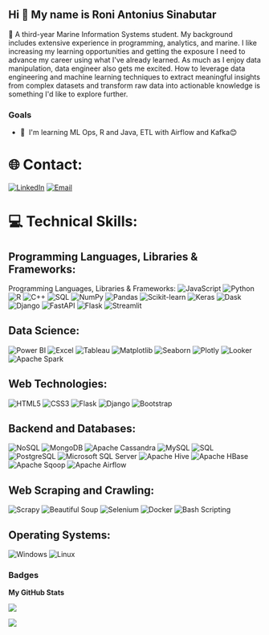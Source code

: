 ## Hi 👋 My name is Roni Antonius Sinabutar

🥽 A third-year Marine Information Systems student. My background includes extensive experience in programming, analytics, and marine. I like increasing my learning opportunities and getting the exposure I need to advance my career using what I've already learned. As much as I enjoy data manipulation, data engineer also gets me excited. How to leverage data engineering and machine learning techniques to extract meaningful insights from complex datasets and transform raw data into actionable knowledge is something I'd like to explore further.

### Goals
* 🧠  I'm learning ML Ops, R and Java, ETL with Airflow and Kafka😊

# 🌐 Contact:
[![LinkedIn](https://img.shields.io/badge/LinkedIn-%230077B5.svg?style=for-the-badge&logo=linkedin&logoColor=white)](https://www.linkedin.com/in/aantoniusron/)
[![Email](https://img.shields.io/badge/Email-%23D14836.svg?style=for-the-badge&logo=gmail&logoColor=white)](mailto:aantoniusron@gmail.com)


# 💻 Technical Skills:

## Programming Languages, Libraries & Frameworks:
Programming Languages, Libraries & Frameworks: 
![JavaScript](https://img.shields.io/badge/javascript-%23323330.svg?style=for-the-badge&logo=javascript&logoColor=%23F7DF1E) 
![Python](https://img.shields.io/badge/python-%2314354C.svg?style=for-the-badge&logo=python&logoColor=white) 
![R](https://img.shields.io/badge/R-%23276DC3.svg?style=for-the-badge&logo=r&logoColor=white) 
![C++](https://img.shields.io/badge/C++-%2300599C.svg?style=for-the-badge&logo=c%2B%2B&logoColor=white) 
![SQL](https://img.shields.io/badge/SQL-%23FF9900.svg?style=for-the-badge&logo=sql&logoColor=white) 
![NumPy](https://img.shields.io/badge/NumPy-%23013243.svg?style=for-the-badge&logo=numpy&logoColor=white) 
![Pandas](https://img.shields.io/badge/Pandas-%23150458.svg?style=for-the-badge&logo=pandas&logoColor=white) 
![Scikit-learn](https://img.shields.io/badge/Scikit--learn-%23F7931E.svg?style=for-the-badge&logo=scikit-learn&logoColor=white) 
![Keras](https://img.shields.io/badge/Keras-%23D00000.svg?style=for-the-badge&logo=keras&logoColor=white) 
![Dask](https://img.shields.io/badge/Dask-%2318794F.svg?style=for-the-badge&logo=dask&logoColor=white) 
![Django](https://img.shields.io/badge/Django-%23092E20.svg?style=for-the-badge&logo=django&logoColor=white) 
![FastAPI](https://img.shields.io/badge/FastAPI-%2300C7B7.svg?style=for-the-badge&logo=fastapi&logoColor=white) 
![Flask](https://img.shields.io/badge/Flask-%23000.svg?style=for-the-badge&logo=flask&logoColor=white) 
![Streamlit](https://img.shields.io/badge/Streamlit-%23FF4B4B.svg?style=for-the-badge&logo=streamlit&logoColor=white)


## Data Science:
![Power BI](https://img.shields.io/badge/Power%20BI-%23F2C811.svg?style=for-the-badge&logo=powerbi&logoColor=white)
![Excel](https://img.shields.io/badge/Excel-%23217346.svg?style=for-the-badge&logo=microsoft-excel&logoColor=white)
![Tableau](https://img.shields.io/badge/Tableau-%23E97627.svg?style=for-the-badge&logo=tableau&logoColor=white)
![Matplotlib](https://img.shields.io/badge/Matplotlib-%23FF9900.svg?style=for-the-badge&logo=matplotlib&logoColor=white)
![Seaborn](https://img.shields.io/badge/Seaborn-%23A1C9F2.svg?style=for-the-badge&logo=seaborn&logoColor=white)
![Plotly](https://img.shields.io/badge/Plotly-%233F4F75.svg?style=for-the-badge&logo=plotly&logoColor=white)
![Looker](https://img.shields.io/badge/Looker-%23FFC107.svg?style=for-the-badge&logo=looker&logoColor=white)
![Apache Spark](https://img.shields.io/badge/Apache%20Spark-%23E25A1C.svg?style=for-the-badge&logo=apache-spark&logoColor=white)


## Web Technologies:
![HTML5](https://img.shields.io/badge/html5-%23E34F26.svg?style=for-the-badge&logo=html5&logoColor=white) 
![CSS3](https://img.shields.io/badge/css3-%231572B6.svg?style=for-the-badge&logo=css3&logoColor=white) 
![Flask](https://img.shields.io/badge/flask-%23000.svg?style=for-the-badge&logo=flask&logoColor=white)
![Django](https://img.shields.io/badge/django-%23092E20.svg?style=for-the-badge&logo=django&logoColor=white)
![Bootstrap](https://img.shields.io/badge/bootstrap-%23563D7C.svg?style=for-the-badge&logo=bootstrap&logoColor=white)


## Backend and Databases:
![NoSQL](https://img.shields.io/badge/NoSQL-003545?style=for-the-badge&logo=firebase&logoColor=white) 
![MongoDB](https://img.shields.io/badge/MongoDB-%234ea94b.svg?style=for-the-badge&logo=mongodb&logoColor=white) 
![Apache Cassandra](https://img.shields.io/badge/Apache%20Cassandra-%231287B0.svg?style=for-the-badge&logo=apache%20cassandra&logoColor=white) 
![MySQL](https://img.shields.io/badge/mysql-%2300f.svg?style=for-the-badge&logo=mysql&logoColor=white) 
![SQL](https://img.shields.io/badge/SQL-%2307405e.svg?style=for-the-badge&logo=sqlite&logoColor=white) 
![PostgreSQL](https://img.shields.io/badge/PostgreSQL-%23316192.svg?style=for-the-badge&logo=postgresql&logoColor=white) 
![Microsoft SQL Server](https://img.shields.io/badge/Microsoft%20SQL%20Server-%23CC2927.svg?style=for-the-badge&logo=microsoft-sql-server&logoColor=white) 
![Apache Hive](https://img.shields.io/badge/Apache%20Hive-%233F7F7F.svg?style=for-the-badge&logo=apache-hive&logoColor=white) 
![Apache HBase](https://img.shields.io/badge/Apache%20HBase-%233F7F7F.svg?style=for-the-badge&logo=apache-hbase&logoColor=white) 
![Apache Sqoop](https://img.shields.io/badge/Apache%20Sqoop-%233F7F7F.svg?style=for-the-badge&logo=apache-sqoop&logoColor=white)
![Apache Airflow](https://img.shields.io/badge/Apache%20Airflow-%233F7F7F.svg?style=for-the-badge&logo=apache-airflow&logoColor=white)

## Web Scraping and Crawling:
![Scrapy](https://img.shields.io/badge/Scrapy-%233F7F7F.svg?style=for-the-badge&logo=scrapy&logoColor=white) 
![Beautiful Soup](https://img.shields.io/badge/Beautiful%20Soup-%233F7F7F.svg?style=for-the-badge&logo=beautiful-soup&logoColor=white) 
![Selenium](https://img.shields.io/badge/Selenium-%233F7F7F.svg?style=for-the-badge&logo=selenium&logoColor=white) 
![Docker](https://img.shields.io/badge/docker-%230db7ed.svg?style=for-the-badge&logo=docker&logoColor=white) 
![Bash Scripting](https://img.shields.io/badge/Bash-121011?style=for-the-badge&logo=gnu-bash&logoColor=white) 

## Operating Systems:
![Windows](https://img.shields.io/badge/Windows-%230078D6.svg?style=for-the-badge&logo=windows&logoColor=white)
![Linux](https://img.shields.io/badge/linux-%231572B6.svg?style=for-the-badge&logo=linux&logoColor=white)


### Badges

<b>My GitHub Stats</b>

<a href="http://www.github.com/roniantoniius"><img src="https://github-readme-streak-stats.herokuapp.com/?user=roniantoniius&stroke=ffffff&background=1c1917&ring=f97316&fire=f97316&currStreakNum=ffffff&currStreakLabel=f97316&sideNums=ffffff&sideLabels=ffffff&dates=ffffff&hide_border=true" /></a>

![](https://komarev.com/ghpvc/?username=aantoniusron&color=green)
